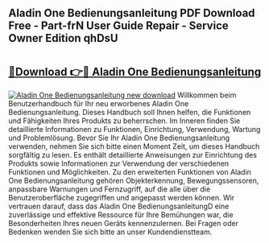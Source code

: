 ## Aladin One Bedienungsanleitung PDF Download Free - Part-frN User Guide Repair - Service Owner Edition qhDsU

# <h2><a href="http://df1efi.blite.top/?on=Aladin+One+Bedienungsanleitung">🔗Download 👉🔴 Aladin One Bedienungsanleitung</a></h2>

[![Aladin One Bedienungsanleitung new download](https://i.imgur.com/lujVjoI.png)](http://df1efi.blite.top/?on=Aladin+One+Bedienungsanleitung)
Willkommen beim Benutzerhandbuch für Ihr neu erworbenes Aladin One Bedienungsanleitung. Dieses Handbuch soll Ihnen helfen, die Funktionen und Fähigkeiten Ihres Produkts zu beherrschen. Im Inneren finden Sie detaillierte Informationen zu Funktionen, Einrichtung, Verwendung, Wartung und Problemlösung. Bevor Sie Ihr Aladin One Bedienungsanleitung verwenden, nehmen Sie sich bitte einen Moment Zeit, um dieses Handbuch sorgfältig zu lesen. Es enthält detaillierte Anweisungen zur Einrichtung des Produkts sowie Informationen zur Verwendung der verschiedenen Funktionen und Möglichkeiten. Zu den erweiterten Funktionen von Aladin One Bedienungsanleitung gehören Objekterkennung, Bewegungssensoren, anpassbare Warnungen und Fernzugriff, auf die alle über die Benutzeroberfläche zugegriffen und angepasst werden können. Wir vertrauen darauf, dass das Aladin One BedienungsanleitungD eine zuverlässige und effektive Ressource für Ihre Bemühungen war, die Besonderheiten Ihres neuen Geräts kennenzulernen. Bei Fragen oder Bedenken wenden Sie sich bitte an unser Kundendienstteam.
